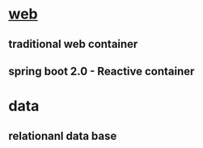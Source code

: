 
# [web](web/readme.md)
  ## traditional web container
  ## spring boot 2.0 - Reactive container
# data
  ## relationanl data base
 
